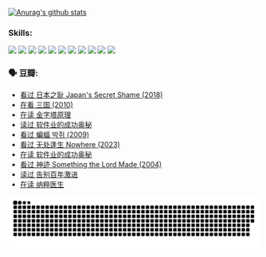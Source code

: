 
[![Anurag's github stats](https://github-readme-stats.vercel.app/api?username=w940853815)](https://github.com/anuraghazra/github-readme-stats)

### Skills:

<code><img height="32" src="https://cdn.jsdelivr.net/npm/simple-icons@v5/icons/python.svg"></code>
<code><img height="32" src="https://cdn.jsdelivr.net/npm/simple-icons@v5/icons/javascript.svg"></code>
<code><img height="32" src="https://cdn.jsdelivr.net/npm/simple-icons@v5/icons/django.svg"></code>
<code><img height="32" src="https://cdn.jsdelivr.net/npm/simple-icons@v5/icons/flask.svg"></code>
<code><img height="32" src="https://cdn.jsdelivr.net/npm/simple-icons@v5/icons/vuetify.svg"></code>
<code><img height="32" src="https://cdn.jsdelivr.net/npm/simple-icons@v5/icons/git.svg"></code>
<code><img height="32" src="https://cdn.jsdelivr.net/npm/simple-icons@v5/icons/docker.svg"></code>
<code><img height="32" src="https://cdn.jsdelivr.net/npm/simple-icons@v5/icons/postgresql.svg"></code>
<code><img height="32" src="https://cdn.jsdelivr.net/npm/simple-icons@v5/icons/elasticsearch.svg"></code>
<code><img height="32" src="https://cdn.jsdelivr.net/npm/simple-icons@v5/icons/macos.svg"></code>
<code><img height="32" src="https://cdn.jsdelivr.net/npm/simple-icons@v5/icons/linux.svg"></code>

### 🗣 豆瓣:

<!-- DOUBAN-ACTIVITIES:START -->
- [看过 日本之耻 Japan's Secret Shame‎ (2018)](https://www.douban.com/people/136069238/status/4431579101/?_i=00528452)
- [在看 三国‎ (2010)](https://www.douban.com/people/136069238/status/4430559482/?_i=00528452)
- [在读 金字塔原理](https://www.douban.com/people/136069238/status/4424812753/?_i=00528452)
- [读过 软件业的成功奥秘](https://www.douban.com/people/136069238/status/4424809958/?_i=00528452)
- [看过 蝙蝠 박쥐‎ (2009)](https://www.douban.com/people/136069238/status/4422787315/?_i=00528452)
- [看过 无处逢生 Nowhere‎ (2023)](https://www.douban.com/people/136069238/status/4416454713/?_i=00528452)
- [在读 软件业的成功奥秘](https://www.douban.com/people/136069238/status/4414815312/?_i=00528452)
- [看过 神迹 Something the Lord Made‎ (2004)](https://www.douban.com/people/136069238/status/4409691983/?_i=00528452)
- [读过 告别百年激进](https://www.douban.com/people/136069238/status/4406414036/?_i=00528452)
- [在读 纳粹医生](https://www.douban.com/people/136069238/status/4406413750/?_i=00528452)
<!-- DOUBAN-ACTIVITIES:END -->


![Snake animation](https://raw.githubusercontent.com/w940853815/w940853815/output/github-contribution-grid-snake.svg)

<!--
**w940853815/w940853815** is a ✨ _special_ ✨ repository because its `README.md` (this file) appears on your GitHub profile.

Here are some ideas to get you started:

- 🔭 I’m currently working on ...
- 🌱 I’m currently learning ...
- 👯 I’m looking to collaborate on ...
- 🤔 I’m looking for help with ...
- 💬 Ask me about ...
- 📫 How to reach me: ...
- 😄 Pronouns: ...
- ⚡ Fun fact: ...
-->

